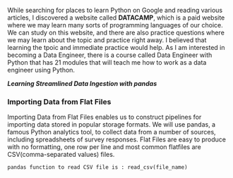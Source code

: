 While searching for places to learn Python on Google and reading various articles, I discovered a website called **DATACAMP**, which is a paid website where we may learn many sorts of programming languages of our choice.
We can study on this website, and there are also practice questions where we may learn about the topic and practice right away. I believed that learning the tpoic and immediate practice would help.
As I am interested in becoming a Data Engineer, there is a course called Data Engineer with Python that has 21 modules that will teach me how to work as a data engineer using Python.


***Learning Streamlined Data Ingestion with pandas***

### Importing Data from Flat Files
 
Importing Data from Flat Files enables us to construct pipelines for importing data stored in popular storage formats. We will use pandas, a famous Python analytics tool, to collect data from a number of sources, including spreadsheets of survey responses.
Flat Files are easy to produce with no formatting, one row per line and most common flatfiles are CSV(comma-separated values) files.


```pandas function to read CSV file is : read_csv(file_name)```

